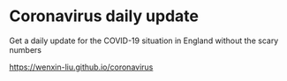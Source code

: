 # Coronavirus daily update

Get a daily update for the COVID-19 situation in England without the scary numbers

https://wenxin-liu.github.io/coronavirus
